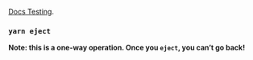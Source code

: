 [Docs Testing](https://stripe.com/docs/testing).


### `yarn eject`

**Note: this is a one-way operation. Once you `eject`, you can’t go back!**
